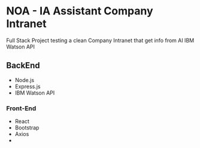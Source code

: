 # NOA - IA Assistant Company Intranet   

Full Stack Project testing a clean Company Intranet that get info from AI IBM Watson API  

## BackEnd

* Node.js
* Express.js
* IBM Watson API

### Front-End

* React
* Bootstrap
* Axios
* 


